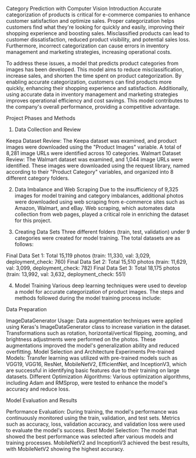Category Prediction with Computer Vision
Introduction
Accurate categorization of products is critical for e-commerce companies to enhance customer satisfaction and optimize sales. Proper categorization helps customers find what they're looking for quickly and easily, improving their shopping experience and boosting sales. Misclassified products can lead to customer dissatisfaction, reduced product visibility, and potential sales loss. Furthermore, incorrect categorization can cause errors in inventory management and marketing strategies, increasing operational costs.

To address these issues, a model that predicts product categories from images has been developed. This model aims to reduce misclassification, increase sales, and shorten the time spent on product categorization. By enabling accurate categorization, customers can find products more quickly, enhancing their shopping experience and satisfaction. Additionally, using accurate data in inventory management and marketing strategies improves operational efficiency and cost savings. This model contributes to the company's overall performance, providing a competitive advantage.

Project Phases and Methods
1. Data Collection and Review
   
Keepa Dataset Review: The Keepa dataset was examined, and product images were downloaded using the "Product Images" variable. A total of 8,281 image URLs were identified across 10 categories.
Walmart Dataset Review: The Walmart dataset was examined, and 1,044 image URLs were identified. These images were downloaded using the request library, named according to their "Product Category" variables, and organized into 8 different category folders.

2. Data Imbalance and Web Scraping
Due to the insufficiency of 9,325 images for model training and category imbalances, additional photos were downloaded using web scraping from e-commerce sites such as Amazon, Walmart, and eBay. Web scraping, which automates data collection from web pages, played a critical role in enriching the dataset for this project.

3. Creating Data Sets
Three different folders (train, test, validation) under 9 categories were created for model training. The total datasets are as follows:

Final Data Set 1: Total 15,119 photos (train: 11,330, val: 3,029, deployment_check: 760)
Final Data Set 2: Total 15,510 photos (train: 11,629, val: 3,099, deployment_check: 782)
Final Data Set 3: Total 18,175 photos (train: 13,992, val: 3,632, deployment_check: 551)

4. Model Training
Various deep learning techniques were used to develop a model for accurate categorization of product images. The steps and methods followed during the model training process include:

Data Preparation

ImageDataGenerator Usage: Data augmentation techniques were applied using Keras's ImageDataGenerator class to increase variation in the dataset. Transformations such as rotation, horizontal/vertical flipping, zooming, and brightness adjustments were performed on the photos. These augmentations improved the model's generalization ability and reduced overfitting.
Model Selection and Architecture Experiments
Pre-trained Models: Transfer learning was utilized with pre-trained models such as VGG19, VGG16, ResNet, MobileNetV2, EfficientNet, and InceptionV3, which are successful in identifying basic features due to their training on large datasets.
Different Optimization Algorithms: Various optimization algorithms, including Adam and RMSprop, were tested to enhance the model's accuracy and reduce loss.

Model Evaluation and Results

Performance Evaluation: During training, the model's performance was continuously monitored using the train, validation, and test sets. Metrics such as accuracy, loss, validation accuracy, and validation loss were used to evaluate the model's success.
Best Model Selection: The model that showed the best performance was selected after various models and training processes. MobileNetV2 and InceptionV3 achieved the best results, with MobileNetV2 showing the highest accuracy.
